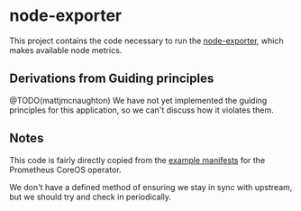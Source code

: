# node-exporter

This project contains the code necessary to run the
[node-exporter](https://github.com/prometheus/node-exporter), which
makes available node metrics.

## Derivations from Guiding principles

@TODO(mattjmcnaughton) We have not yet implemented the guiding principles for
this application, so we can't discuss how it violates them.

## Notes

This code is fairly directly copied from the
[example manifests](https://github.com/coreos/prometheus-operator/tree/master/contrib/kube-prometheus/manifests)
for the Prometheus CoreOS operator.

We don't have a defined method of ensuring we stay in sync with upstream, but we
should try and check in periodically.
